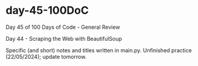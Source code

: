 # day-45-100DoC
Day 45 of 100 Days of Code - General Review

Day 44 - Scraping the Web with BeautifulSoup

Specific (and short) notes and titles written in main.py. 
  Unfinished practice (22/05/2024); update tomorrow.
